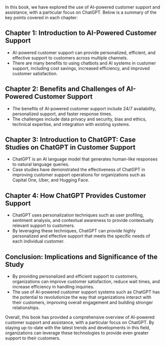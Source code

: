 

In this book, we have explored the use of AI-powered customer support and assistance, with a particular focus on ChatGPT. Below is a summary of the key points covered in each chapter:

Chapter 1: Introduction to AI-Powered Customer Support
------------------------------------------------------

* AI-powered customer support can provide personalized, efficient, and effective support to customers across multiple channels.
* There are many benefits to using chatbots and AI systems in customer support, including cost savings, increased efficiency, and improved customer satisfaction.

Chapter 2: Benefits and Challenges of AI-Powered Customer Support
-----------------------------------------------------------------

* The benefits of AI-powered customer support include 24/7 availability, personalized support, and faster response times.
* The challenges include data privacy and security, bias and ethics, technical expertise, and integration with existing systems.

Chapter 3: Introduction to ChatGPT: Case Studies on ChatGPT in Customer Support
-------------------------------------------------------------------------------

* ChatGPT is an AI language model that generates human-like responses to natural language queries.
* Case studies have demonstrated the effectiveness of ChatGPT in improving customer support operations for organizations such as Capital One, Uber, and Hugging Face.

Chapter 4: How ChatGPT Provides Customer Support
------------------------------------------------

* ChatGPT uses personalization techniques such as user profiling, sentiment analysis, and contextual awareness to provide contextually relevant support to customers.
* By leveraging these techniques, ChatGPT can provide highly personalized and effective support that meets the specific needs of each individual customer.

Conclusion: Implications and Significance of the Study
------------------------------------------------------

* By providing personalized and efficient support to customers, organizations can improve customer satisfaction, reduce wait times, and increase efficiency in handling inquiries.
* The use of AI-powered customer support systems such as ChatGPT has the potential to revolutionize the way that organizations interact with their customers, improving overall engagement and building stronger relationships.

Overall, this book has provided a comprehensive overview of AI-powered customer support and assistance, with a particular focus on ChatGPT. By staying up-to-date with the latest trends and developments in this field, organizations can leverage these technologies to provide even greater support to their customers.



